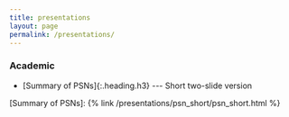 ```yaml
---
title: presentations
layout: page
permalink: /presentations/
---
```


### Academic
* [Summary of PSNs]{:.heading.h3} --- Short two-slide version

[Summary of PSNs]: {% link /presentations/psn_short/psn_short.html %}

